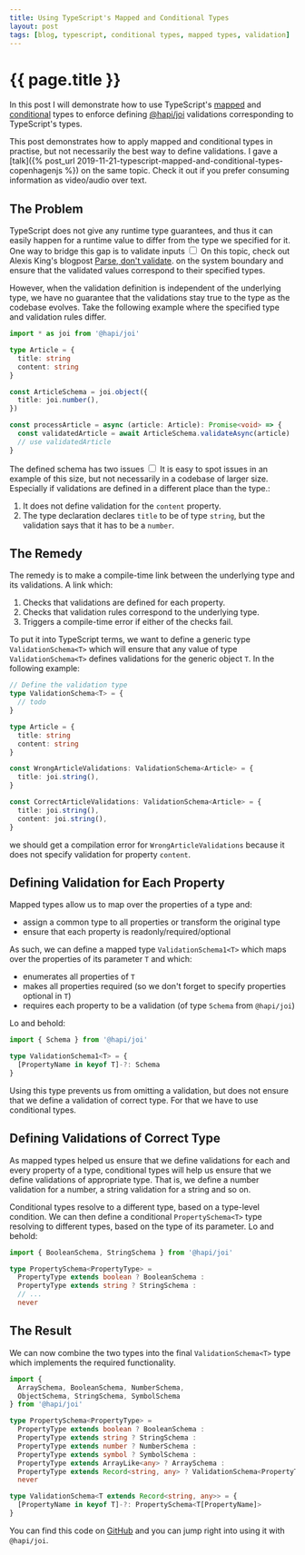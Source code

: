 ```yaml
---
title: Using TypeScript's Mapped and Conditional Types
layout: post
tags: [blog, typescript, conditional types, mapped types, validation]
---
```


# {{ page.title }}

In this post I will demonstrate how to use TypeScript's [mapped](https://www.typescriptlang.org/docs/handbook/advanced-types.html#mapped-types) and [conditional](https://www.typescriptlang.org/docs/handbook/advanced-types.html#conditional-types) types to enforce defining [@hapi/joi](https://hapi.dev/module/joi/) validations corresponding to TypeScript's types.

This post demonstrates how to apply mapped and conditional types in practise, but not necessarily the best way to define validations.
I gave a [talk]({% post_url 2019-11-21-typescript-mapped-and-conditional-types-copenhagenjs %}) on the same topic.
Check it out if you prefer consuming information as video/audio over text.

## The Problem

TypeScript does not give any runtime type guarantees, and thus it can easily happen for a runtime value to differ from the type we specified for it.
One way to bridge this gap is to validate inputs<label for="sn-parse-validate" class="margin-toggle sidenote-number"></label>
<input type="checkbox" id="sn-parse-validate" class="margin-toggle"/>
<span class="sidenote" id="sn-parse-validate">On this topic, check out Alexis King's blogpost [Parse, don't validate](https://lexi-lambda.github.io/blog/2019/11/05/parse-don-t-validate/).</span>
on the system boundary and ensure that the validated values correspond to their specified types.

However, when the validation definition is independent of the underlying type, we have no guarantee that the validations stay true to the type as the codebase evolves.
Take the following example where the specified type and validation rules differ.

```typescript
import * as joi from '@hapi/joi'

type Article = {
  title: string
  content: string
}

const ArticleSchema = joi.object({
  title: joi.number(),
})

const processArticle = async (article: Article): Promise<void> => {
  const validatedArticle = await ArticleSchema.validateAsync(article)
  // use validatedArticle
}
```

The defined schema has two issues<label for="sn-large-codebase" class="margin-toggle sidenote-number"></label>
<input type="checkbox" id="sn-large-codebase" class="margin-toggle"/>
<span class="sidenote" id="sn-large-codebase">It is easy to spot issues in an example of this size, but not necessarily in a codebase of larger size. Especially if validations are defined in a different place than the type.</span>:

1. It does not define validation for the `content` property.
1. The type declaration declares `title` to be of type `string`, but the validation says that it has to be a `number`.

## The Remedy

The remedy is to make a compile-time link between the underlying type and its validations. A link which:
1. Checks that validations are defined for each property.
1. Checks that validation rules correspond to the underlying type.
1. Triggers a compile-time error if either of the checks fail.

To put it into TypeScript terms, we want to define a generic type `ValidationSchema<T>` which will ensure that any value of type `ValidationSchema<T>` defines validations for the generic object `T`. In the following example:

```typescript
// Define the validation type
type ValidationSchema<T> = {
  // todo
}

type Article = {
  title: string
  content: string
}

const WrongArticleValidations: ValidationSchema<Article> = {
  title: joi.string(),
}

const CorrectArticleValidations: ValidationSchema<Article> = {
  title: joi.string(),
  content: joi.string(),
}
```

we should get a compilation error for `WrongArticleValidations` because it does not specify validation for property `content`.

## Defining Validation for Each Property

Mapped types allow us to map over the properties of a type and:
- assign a common type to all properties or transform the original type
- ensure that each property is readonly/required/optional

As such, we can define a mapped type `ValidationSchema1<T>` which maps over the properties of its parameter `T` and which:
- enumerates all properties of `T`
- makes all properties required (so we don't forget to specify properties optional in `T`)
- requires each property to be a validation (of type `Schema` from `@hapi/joi`)

Lo and behold:

```typescript
import { Schema } from '@hapi/joi'

type ValidationSchema1<T> = {
  [PropertyName in keyof T]-?: Schema
}
```

Using this type prevents us from omitting a validation, but does not ensure that we define a validation of correct type.
For that we have to use conditional types.

## Defining Validations of Correct Type

As mapped types helped us ensure that we define validations for each and every property of a type, conditional types will help us ensure that we define validations of appropriate type.
That is, we define a number validation for a number, a string validation for a string and so on.

Conditional types resolve to a different type, based on a type-level condition.
We can then define a conditional `PropertySchema<T>` type resolving to different types, based on the type of its parameter. Lo and behold:

```typescript
import { BooleanSchema, StringSchema } from '@hapi/joi' 

type PropertySchema<PropertyType> =
  PropertyType extends boolean ? BooleanSchema :
  PropertyType extends string ? StringSchema :
  // ...
  never
```

## The Result

We can now combine the two types into the final `ValidationSchema<T>` type which implements the required functionality. 

```typescript
import {
  ArraySchema, BooleanSchema, NumberSchema,
  ObjectSchema, StringSchema, SymbolSchema
} from '@hapi/joi'

type PropertySchema<PropertyType> =
  PropertyType extends boolean ? BooleanSchema :
  PropertyType extends string ? StringSchema :
  PropertyType extends number ? NumberSchema :
  PropertyType extends symbol ? SymbolSchema :
  PropertyType extends ArrayLike<any> ? ArraySchema :
  PropertyType extends Record<string, any> ? ValidationSchema<PropertyType> :
  never

type ValidationSchema<T extends Record<string, any>> = {
  [PropertyName in keyof T]-?: PropertySchema<T[PropertyName]>
}
```

You can find this code on [GitHub](https://github.com/pavelkucera/pavelkucera.github.io/blob/master/assets/posts/using-typescripts-mapped-and-conditional-types/code.ts) and you can jump right into using it with `@hapi/joi`.
